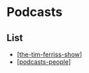 Podcasts
===

List
---

- [[the-tim-ferriss-show]]
- [[podcasts-people]]

[//begin]: # "Autogenerated link references for markdown compatibility"
[the-tim-ferriss-show]: the-tim-ferriss-show.md "The Tim Ferris Show"
[podcasts-people]: podcasts-people/podcasts-people.md "Podcasts People"
[//end]: # "Autogenerated link references"